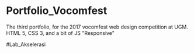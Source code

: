 # Portfolio_Vocomfest
The third portfolio, for the 2017 vocomfest web design competition at UGM. HTML 5, CSS 3, and a bit of JS "Responsive"

#Lab_Akselerasi
